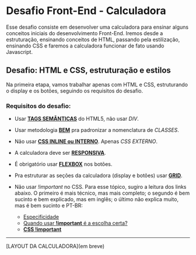# Desafio Front-End - Calculadora
Esse desafio consiste em desenvolver uma calculadora para ensinar alguns conceitos iniciais do desenvolvimento Front-End. Iremos desde a estruturação, ensinando conceitos de HTML, passando pela estilização, ensinando CSS e faremos a calculadora funcionar de fato usando Javascript.

## Desafio: HTML e CSS, estruturação e estilos

Na primeira etapa, vamos trabalhar apenas com HTML e CSS, estruturando o display e os botões, seguindo os requisitos do desafio.

### Requisitos do desafio:

- Usar **[TAGS SEMÂNTICAS](https://www.w3schools.com/html/html5_semantic_elements.asp)** do HTML5, não usar *DIV*.

- Usar metodologia **[BEM](http://getbem.com)** pra padronizar a nomenclatura de *CLASSES*.

- Não usar **[CSS INLINE ou INTERNO](https://www.w3schools.com/css/css_howto.asp)**. Apenas *CSS EXTERNO*.

- A calculadora deve ser **[RESPONSIVA](https://www.w3schools.com/html/html_responsive.asp)**.

- É obrigatório usar **[FLEXBOX](https://css-tricks.com/snippets/css/a-guide-to-flexbox/)** nos botões.

- Pra estruturar as seções da calculadora (display e botões) usar **[GRID](https://css-tricks.com/snippets/css/complete-guide-grid)**.

- Não usar *!important* no CSS. Para esse tópico, sugiro a leitura dos links abaixo. O primeiro é mais técnico, mas mais completo; o segundo é bem sucinto e bem explicado, mas em inglês; o último não explica muito, mas é bem sucinto e PT-BR:
  - [Especificidade](https://developer.mozilla.org/pt-BR/docs/Web/CSS/Specificity)
  - [Quando usar **!important** é a escolha certa?](https://css-tricks.com/when-using-important-is-the-right-choice)
  - **[CSS !important](https://zenorocha.com/css-important)**

---

[LAYOUT DA CALCULADORA](em breve)
